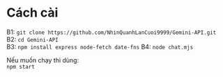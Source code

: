 # Cách cài

B1: `git clone https://github.com/NhinQuanhLanCuoi9999/Gemini-API.git`  
B2: `cd Gemini-API`  
B3: `npm install express node-fetch date-fns` 
B4: `node chat.mjs`

Nếu muốn chạy thì dùng:  
`npm start`
